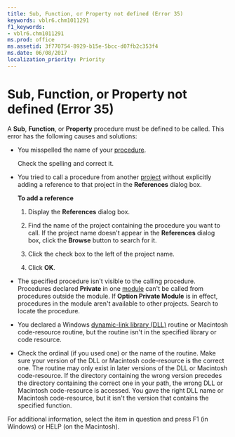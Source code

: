 ```yaml
---
title: Sub, Function, or Property not defined (Error 35)
keywords: vblr6.chm1011291
f1_keywords:
- vblr6.chm1011291
ms.prod: office
ms.assetid: 3f770754-8929-b15e-5bcc-d07fb2c353f4
ms.date: 06/08/2017
localization_priority: Priority
---
```



# Sub, Function, or Property not defined (Error 35)

A **Sub**, **Function**, or **Property** procedure must be defined to be called. This error has the following causes and solutions:

- You misspelled the name of your [procedure](../../Glossary/vbe-glossary.md#procedure).
    
  Check the spelling and correct it.
    
- You tried to call a procedure from another [project](../../Glossary/vbe-glossary.md#project) without explicitly adding a reference to that project in the **References** dialog box.
    
  **To add a reference**
    
  1. Display the **References** dialog box.
    
  2. Find the name of the project containing the procedure you want to call. If the project name doesn't appear in the **References** dialog box, click the **Browse** button to search for it.
    
  3. Click the check box to the left of the project name.
    
  4. Click **OK**.
    
 
- The specified procedure isn't visible to the calling procedure. Procedures declared **Private** in one [module](../../Glossary/vbe-glossary.md#module) can't be called from procedures outside the module. If **Option Private Module** is in effect, procedures in the module aren't available to other projects. Search to locate the procedure.
    
- You declared a Windows [dynamic-link library (DLL)](../../Glossary/vbe-glossary.md#dynamic-link-library-dll) routine or Macintosh code-resource routine, but the routine isn't in the specified library or code resource.
    
- Check the ordinal (if you used one) or the name of the routine. Make sure your version of the DLL or Macintosh code-resource is the correct one. The routine may only exist in later versions of the DLL or Macintosh code-resource. If the directory containing the wrong version precedes the directory containing the correct one in your path, the wrong DLL or Macintosh code-resource is accessed. You gave the right DLL name or Macintosh code-resource, but it isn't the version that contains the specified function.
    

For additional information, select the item in question and press F1 (in Windows) or HELP (on the Macintosh).

